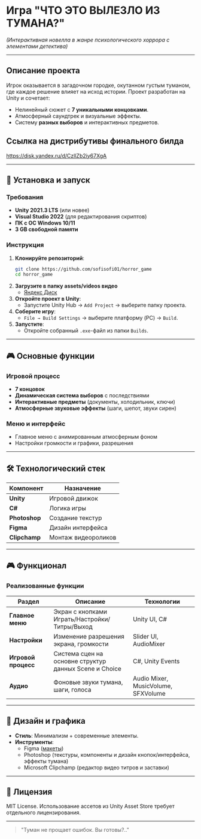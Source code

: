 # **Игра "ЧТО ЭТО ВЫЛЕЗЛО ИЗ ТУМАНА?"**  
*(Интерактивная новелла в жанре психологического хоррора с элементами детектива)*  

---

## **Описание проекта**  
Игрок оказывается в загадочном городке, окутанном густым туманом, где каждое решение влияет на исход истории. Проект разработан на Unity и сочетает:  
- Нелинейный сюжет с **7 уникальными концовками**.  
- Атмосферный саундтрек и визуальные эффекты.  
- Систему **разных выборов** и интерактивных предметов.  


## **Ссылка на дистрибутивы финального билда** 
https://disk.yandex.ru/d/CzllZb2iy67XgA

---

## **🚀 Установка и запуск**  
### **Требования**  
- **Unity 2021.3 LTS** (или новее)  
- **Visual Studio 2022** (для редактирования скриптов)  
- **ПК с ОС Windows 10/11** 
- **3 GB свободной памяти**

### **Инструкция**  
1. **Клонируйте репозиторий**:  
   ```bash
   git clone https://github.com/sofisofi01/horror_game
   cd horror_game
   ```
2. **Загрузите в папку assets/videos видео** 
   - [Яндекс Диск](https://disk.yandex.ru/d/Mx-d4TIYjicPng)
2. **Откройте проект в Unity**:  
   - Запустите Unity Hub → `Add Project` → выберите папку проекта.  
3. **Соберите игру**:  
   - `File → Build Settings` → выберите платформу (PC) → `Build`.  
4. **Запустите**:  
   - Откройте собранный `.exe`-файл из папки `Builds`.  

---

## **🎮 Основные функции**  
### **Игровой процесс**  
- **7 концовок**  
- **Динамическая система выборов** с последствиями  
- **Интерактивные предметы** (документы, холодильник, ключи)  
- **Атмосферные звуковые эффекты** (шаги, шепот, звуки сирен)  

### **Меню и интерфейс**  
- Главное меню с анимированным атмосферным фоном  
- Настройки громкости и графики, разрешения  

---

## **🛠 Технологический стек**  
| Компонент | Назначение |
|-----------|------------|
| **Unity** | Игровой движок |
| **C#** | Логика игры |
| **Photoshop** | Создание текстур |
| **Figma** | Дизайн интерфейса |
| **Clipchamp** | Монтаж видеороликов |

---

## **🎮 Функционал**  
### **Реализованные функции**  
| Раздел | Описание | Технологии |  
|--------|----------|------------|  
| **Главное меню** | Экран с кнопками Играть/Настройки/Титры/Выход | Unity UI, C# |  
| **Настройки** | Изменение разрешения экрана, громкости | Slider UI, AudioMixer |  
| **Игровой процесс** | Cистема сцен на основне структур данных Scene и Choice | C#, Unity Events |  
| **Аудио** | Фоновые звуки тумана, шаги, голоса | Audio Mixer, MusicVolume, SFXVolume |  

---

## **🎨 Дизайн и графика**  
- **Стиль**: Минимализм + современные элементы.  
- **Инструменты**:  
  - Figma ([макеты](https://www.figma.com/design/sLuqveFoq2LxBW5LRP9goj/horror-game-project?node-id=0-1&p=f&t=HXk2TL0S6uD0Nm2H-0))  
  - Photoshop (текстуры, компоненты и дизайн кнопок/интерфейса, эффекты тумана)  
  - Microsoft Clipchamp (редактор видео титров и заставки)

---

## **📜 Лицензия**  
MIT License. Использование ассетов из Unity Asset Store требует отдельного лицензирования.  

--- 

> "Туман не прощает ошибок. Вы готовы?.."
